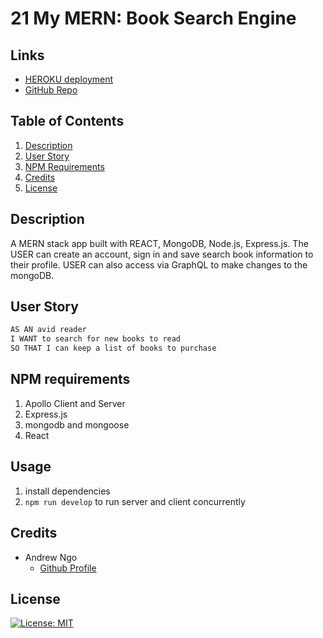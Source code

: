 # 21 My MERN: Book Search Engine

## Links
- [HEROKU deployment](https://googlebooks-search-mern-app.herokuapp.com/)
- [GitHub Repo](https://github.com/MiinoSil/22-HW-MERN-GOOGLE-BOOK-SEARCH-GIT)

## Table of Contents
1. [Description](#description)
2. [User Story](#user-story)
3. [NPM Requirements](#npm-requirements)
4. [Credits](#credits)
5. [License](#license)
## Description

A MERN stack app built with REACT, MongoDB, Node.js, Express.js. The USER can create an account, sign in and save search book information to their profile. USER can also access via GraphQL to make changes to the mongoDB. 

## User Story

```md
AS AN avid reader
I WANT to search for new books to read
SO THAT I can keep a list of books to purchase
```

## NPM requirements
1. Apollo Client and Server
2. Express.js
3. mongodb and mongoose
4. React

## Usage
1. install dependencies
2. ```npm run develop``` to run server and client concurrently

## Credits

- Andrew Ngo
    - [Github Profile](https://github.com/MiinoSil)

## License

[![License: MIT](https://img.shields.io/badge/License-MIT-yellow.svg)](https://opensource.org/licenses/MIT)